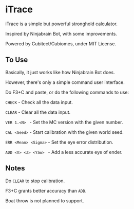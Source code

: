# iTrace

iTrace is a simple but powerful stronghold calculator.

Inspired by Ninjabrain Bot, with some improvements.

Powered by Cubitect/Cubiomes, under MIT License.

## To Use

Basically, it just works like how Ninjabrain Bot does.

However, there's only a simple command user interface.

Do F3+C and paste, or do the following commands to use:

`CHECK` - Check all the data input.

`CLEAR` - Clear all the data input.

`VER 1.<N> ` - Set the MC version with the given number.

`CAL <Seed>` - Start calibration with the given world seed.

`ERR <Mean> <Sigma>` - Set the eye error distribution.

`ADD <X> <Z> <Yaw> ` - Add a less accurate eye of ender.

## Notes

Do `CLEAR` to stop calibration.

F3+C grants better accuracy than `ADD`.

Boat throw is not planned to support.
